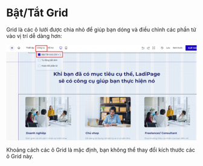 # Bật/Tắt Grid

Grid là các ô lưới được chia nhỏ để giúp bạn dóng và điều chỉnh các phần tử vào vị trí dễ dàng hơn:

![](<../../.gitbook/assets/image (1095).png>)

Khoảng cách các ô Grid là mặc định, bạn không thể thay đổi kích thước các ô Grid này.
